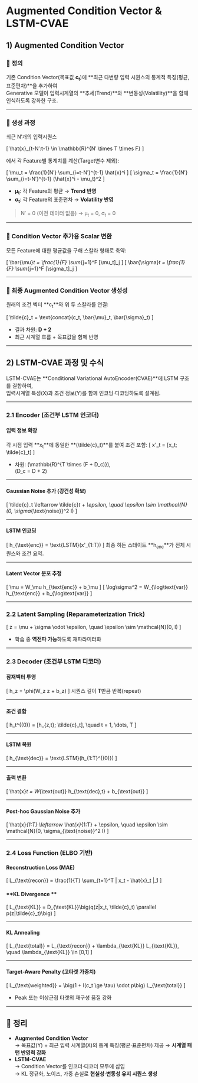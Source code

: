 # Augmented Condition Vector & LSTM-CVAE

## 1) Augmented Condition Vector

### 📌 정의
기존 Condition Vector(목표값 **c<sub>t</sub>**)에 **최근 다변량 입력 시퀀스의 통계적 특징(평균, 표준편차)**을 추가하여  
Generative 모델이 입력시계열의 **추세(Trend)**와 **변동성(Volatility)**을 함께 인식하도록 강화한 구조.

---

### 🔹 생성 과정
최근 N′개의 입력시퀀스  

\[
\hat{x}_{t-N′:t-1} \in \mathbb{R}^{N′ \times T \times F}
\]

에서 각 Feature별 통계치를 계산(Target변수 제외):

\[
\mu_t = \frac{1}{N′} \sum_{i=t-N′}^{t-1} \hat{x}^i
\]
\[
\sigma_t = \frac{1}{N′} \sum_{i=t-N′}^{t-1} (\hat{x}^i - \mu_t)^2
\]

- **μ<sub>t</sub>**: 각 Feature의 평균 → **Trend 반영**  
- **σ<sub>t</sub>**: 각 Feature의 표준편차 → **Volatility 반영**

> N′ = 0 (이전 데이터 없음) → μ<sub>t</sub> = 0, σ<sub>t</sub> = 0

---

### 🔹 Condition Vector 추가용 Scalar 변환
모든 Feature에 대한 평균값을 구해 스칼라 형태로 축약:

\[
\bar{\mu}_t = \frac{1}{F} \sum_{j=1}^F [\mu_t]_j
\]
\[
\bar{\sigma}_t = \frac{1}{F} \sum_{j=1}^F [\sigma_t]_j
\]

---

### 🔹 최종 Augmented Condition Vector 생성성
원래의 조건 벡터 **c<sub>t</sub>**와 위 두 스칼라를 연결:

\[
\tilde{c}_t = \text{concat}(c_t, \bar{\mu}_t, \bar{\sigma}_t)
\]
- 결과 차원: **D + 2**  
- 최근 시계열 흐름 + 목표값을 함께 반영

---

## 2) LSTM-CVAE 과정 및 수식

LSTM-CVAE는 **Conditional Variational AutoEncoder(CVAE)**에 LSTM 구조를 결합하여,  
입력시계열 특성(X)과 조건 정보(Y)를 함께 인코딩·디코딩하도록 설계됨.

---

### 2.1 Encoder (조건부 LSTM 인코더)

#### **입력 정보 확장**
각 시점 입력 **x<sub>t</sub>**에 동일한 **\(\tilde{c}_t\)**를 붙여 조건 포함:
\[
x'_t = [x_t; \tilde{c}_t]
\]
- 차원: \(\mathbb{R}^{T \times (F + D_c)}\),  
  \(D_c = D + 2\)

---

#### **Gaussian Noise 추가 (강건성 확보)**
\[
\tilde{c}_t \leftarrow \tilde{c}_t + \epsilon, \quad \epsilon \sim \mathcal{N}(0, \sigma_{\text{noise}}^2 I)
\]

---

#### **LSTM 인코딩**
\[
h_{\text{enc}} = \text{LSTM}(x'_{1:T})
\]
최종 히든 스테이트 **h<sub>enc</sub>**가 전체 시퀀스와 조건 요약.

---

#### **Latent Vector 분포 추정**
\[
\mu = W_\mu h_{\text{enc}} + b_\mu
\]
\[
\log\sigma^2 = W_{\log\text{var}} h_{\text{enc}} + b_{\log\text{var}}
\]

---

### 2.2 Latent Sampling (Reparameterization Trick)
\[
z = \mu + \sigma \odot \epsilon, \quad \epsilon \sim \mathcal{N}(0, I)
\]
- 학습 중 **역전파 가능**하도록 재파라미터화

---

### 2.3 Decoder (조건부 LSTM 디코더)

#### **잠재벡터 투영**
\[
h_z = \phi(W_z z + b_z)
\]
시퀀스 길이 **T**만큼 반복(repeat)

---

#### **조건 결합**
\[
h_t^{(0)} = [h_{z,t}; \tilde{c}_t], \quad t = 1, \dots, T
\]

---

#### **LSTM 복원**
\[
h_{\text{dec}} = \text{LSTM}(h_{1:T}^{(0)})
\]

---

#### **출력 변환**
\[
\hat{x}_t = W_{\text{out}} h_{\text{dec},t} + b_{\text{out}}
\]

---

#### **Post-hoc Gaussian Noise 추가**
\[
\hat{x}_{1:T} \leftarrow \hat{x}_{1:T} + \epsilon, \quad \epsilon \sim \mathcal{N}(0, \sigma_{\text{noise}}^2 I)
\]

---

### 2.4 Loss Function (ELBO 기반)

#### **Reconstruction Loss (MAE)**
\[
L_{\text{recon}} = \frac{1}{T} \sum_{t=1}^T \| x_t - \hat{x}_t \|_1
\]

#### **KL Divergence **
\[
L_{\text{KL}} = D_{\text{KL}}\big(q(z|x_t, \tilde{c}_t) \parallel p(z|\tilde{c}_t)\big)
\]

---

#### **KL Annealing**
\[
L_{\text{total}} = L_{\text{recon}} + \lambda_{\text{KL}} L_{\text{KL}}, \quad \lambda_{\text{KL}} \in [0,1]
\]

---

#### **Target-Aware Penalty (고타겟 가중치)**
\[
L_{\text{weighted}} = \big(1 + I(c_t \ge \tau) \cdot p\big) L_{\text{total}}
\]
- Peak 또는 이상근접 타겟의 재구성 품질 강화

---

## 📌 정리
- **Augmented Condition Vector**  
  → 목표값(Y) + 최근 입력 시계열(X)의 통계 특징(평균·표준편차) 제공 → **시계열 패턴 반영력 강화**
- **LSTM-CVAE**  
  → Condition Vector를 인코더·디코더 모두에 삽입  
  → KL 정규화, 노이즈, 가중 손실로 **현실성·변동성 유지 시퀀스 생성**

